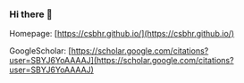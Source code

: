 ### Hi there 👋

Homepage: [https://csbhr.github.io/](https://csbhr.github.io/)

GoogleScholar: [https://scholar.google.com/citations?user=SBYJ6YoAAAAJ](https://scholar.google.com/citations?user=SBYJ6YoAAAAJ)


<!--
🌱 I joined [Alibaba Group - Taobao&Tmall Group](https://ali-home.alibaba.com) as an Algorithm Engineer. I received my Ph.D. degree in Computer Science from [Nanjing University of Science and Technology](https://www.njust.edu.cn), and advised by [Prof. Jinshan Pan](https://jspan.github.io). During my doctoral studies, I was a Research Intern at [Tencent AI Lab](https://ai.tencent.com/ailab/zh/index), working closely with [Di Kang](https://scholar.google.com.hk/citations?user=2ztThPwAAAAJ&hl=zh-CN) and [Linchao Bao](https://linchaobao.github.io/).

🔭 My research interest includes image/video super-resolution restoration and enhancement, deblurring, dehazing and other restoration tasks. Recently, I am experimenting with face editing, 3D face reconstruction, and related tasks.

📫 You can contact me by E-mail: baihaoran[at]njust[dot]edu[dot]cn, hrbai[dot]cs[at]outlook[dot]com.

🏠 You can find my publications and projects from my [Homepage](https://csbhr.github.io/) and [Google Scholar](https://scholar.google.com/citations?user=SBYJ6YoAAAAJ).

[![Haoran Bai's GitHub stats](https://github-readme-stats.vercel.app/api?username=csbhr&show_icons=true&theme=light&hide_border=true)](https://github.com/anuraghazra/github-readme-stats)
![Haoran Bai's Most used languages](https://github-readme-stats.vercel.app/api/top-langs/?username=csbhr&layout=compact&hide_border=true&langs_count=10)
-->




<!--
**csbhr/csbhr** is a ✨ _special_ ✨ repository because its `README.md` (this file) appears on your GitHub profile.

Here are some ideas to get you started:

- 🔭 I’m currently working on ...
- 🌱 I’m currently learning ...
- 👯 I’m looking to collaborate on ...
- 🤔 I’m looking for help with ...
- 💬 Ask me about ...
- 📫 How to reach me: ...
- 😄 Pronouns: ...
- ⚡ Fun fact: ...
-->
